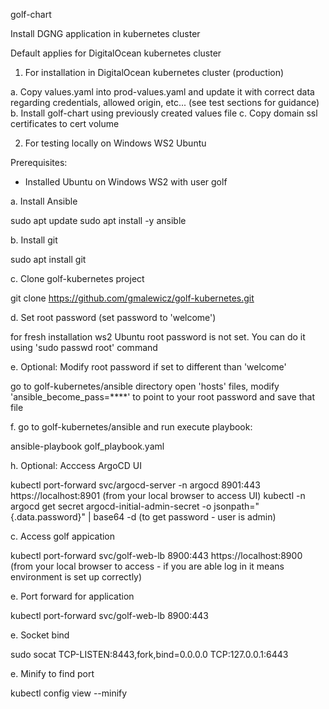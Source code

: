 golf-chart

Install DGNG application in kubernetes cluster

Default applies for DigitalOcean kubernetes cluster

1. For installation in DigitalOcean kubernetes cluster (production)

a. Copy values.yaml into prod-values.yaml and update it with correct data regarding credentials, allowed origin, etc... (see test sections for guidance)
b. Install golf-chart using previously created values file
c. Copy domain ssl certificates to cert volume

2. For testing locally on Windows WS2 Ubuntu

Prerequisites:

  - Installed Ubuntu on Windows WS2 with user golf
    
a. Install Ansible
 
  sudo apt update
  sudo apt install -y ansible

b. Install git

  sudo apt install git

c. Clone golf-kubernetes project

  git clone https://github.com/gmalewicz/golf-kubernetes.git

d. Set root password (set password to 'welcome')
  
  for fresh installation ws2 Ubuntu root password is not set. You can do it using 'sudo passwd root' command

e. Optional: Modify root password if set to different than 'welcome'

  go to golf-kubernetes/ansible directory open 'hosts' files, modify 'ansible_become_pass=****' to point to your root password and save that file
  
f. go to golf-kubernetes/ansible and run execute playbook:

  ansible-playbook golf_playbook.yaml

h. Optional: Acccess ArgoCD UI

  kubectl port-forward svc/argocd-server -n argocd 8901:443
  https://localhost:8901 (from your local browser to access UI)
  kubectl -n argocd get secret argocd-initial-admin-secret -o jsonpath="{.data.password}" | base64 -d (to get password - user is admin) 

c. Access golf appication

  kubectl port-forward svc/golf-web-lb 8900:443
  https://localhost:8900 (from your local browser to access - if you are able log in it means environment is set up correctly)






e. Port forward for application

  kubectl port-forward svc/golf-web-lb 8900:443



e. Socket bind

  sudo socat TCP-LISTEN:8443,fork,bind=0.0.0.0 TCP:127.0.0.1:6443

e. Minify to find port

  kubectl config view --minify